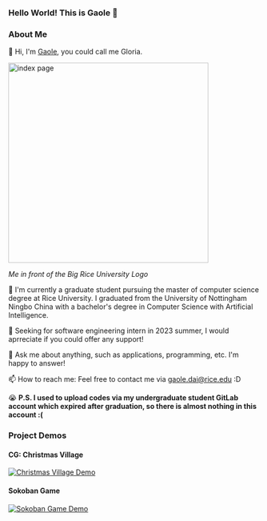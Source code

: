 ### Hello World! This is Gaole 👋

### About Me

<!--
**dgl2000/dgl2000** is a ✨ _special_ ✨ repository because its `README.md` (this file) appears on your GitHub profile.

Here are some ideas to get you started:

- 🔭 I’m currently working on ...
- 🌱 I’m currently learning ...
- 👯 I’m looking to collaborate on ...
- 🤔 I’m looking for help with ...
- 💬 Ask me about ...
- 📫 How to reach me: ...
- 😄 Pronouns: ...
- ⚡ Fun fact: ...
-->

:penguin: Hi, I'm [Gaole](mailto:gd25@rice.edu), you could call me Gloria.

<img src="https://drive.google.com/uc?export=view&id=1mIZegF-xaML-fw8Z0roUSOuo5bD7JmL0" alt="index page" style="width:400px;" />

*Me in front of the Big Rice University Logo*

🌱 I'm currently a graduate student pursuing the master of computer science degree at Rice University. I graduated from the University of Nottingham Ningbo China with a bachelor's degree in Computer Science with Artificial Intelligence.

:briefcase: Seeking for software engineering intern in 2023 summer, I would aprreciate if you could offer any support!

💬 Ask me about anything, such as applications, programming, etc. I'm happy to answer!

📫 How to reach me: Feel free to contact me via gaole.dai@rice.edu :D

:sob: **P.S. I used to upload codes via my undergraduate student GitLab account which expired after graduation, so there is almost nothing in this account :(**


### Project Demos
#### CG: Christmas Village
[![Christmas Village Demo](https://res.cloudinary.com/marcomontalbano/image/upload/v1662833634/video_to_markdown/images/google-drive--1LufnXIUrrvmvkwGMaRprbwPRJMSJcFTa-c05b58ac6eb4c4700831b2b3070cd403.jpg)](https://drive.google.com/file/d/1LufnXIUrrvmvkwGMaRprbwPRJMSJcFTa/view?usp=sharing "Christmas Village Demo")

#### Sokoban Game
[![Sokoban Game Demo](https://res.cloudinary.com/marcomontalbano/image/upload/v1662832575/video_to_markdown/images/google-drive--1CLPpe9FvaKZirZprKLvcTC-0Fe1ywK_9-c05b58ac6eb4c4700831b2b3070cd403.jpg)](https://drive.google.com/file/d/1CLPpe9FvaKZirZprKLvcTC-0Fe1ywK_9/view?usp=sharing "Sokoban Game Demo")

